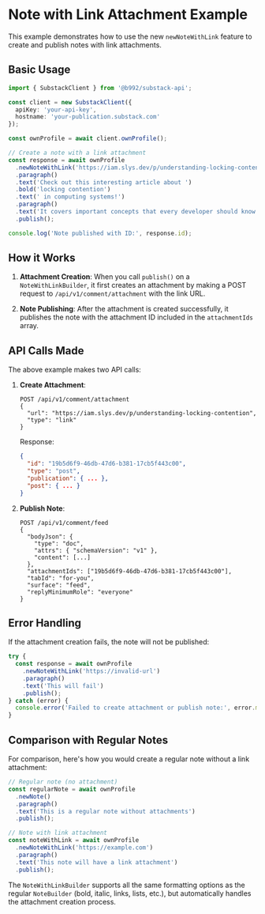# Note with Link Attachment Example

This example demonstrates how to use the new `newNoteWithLink` feature to create and publish notes with link attachments.

## Basic Usage

```typescript
import { SubstackClient } from '@b992/substack-api';

const client = new SubstackClient({
  apiKey: 'your-api-key',
  hostname: 'your-publication.substack.com'
});

const ownProfile = await client.ownProfile();

// Create a note with a link attachment
const response = await ownProfile
  .newNoteWithLink('https://iam.slys.dev/p/understanding-locking-contention')
  .paragraph()
  .text('Check out this interesting article about ')
  .bold('locking contention')
  .text(' in computing systems!')
  .paragraph()
  .text('It covers important concepts that every developer should know.')
  .publish();

console.log('Note published with ID:', response.id);
```

## How it Works

1. **Attachment Creation**: When you call `publish()` on a `NoteWithLinkBuilder`, it first creates an attachment by making a POST request to `/api/v1/comment/attachment` with the link URL.

2. **Note Publishing**: After the attachment is created successfully, it publishes the note with the attachment ID included in the `attachmentIds` array.

## API Calls Made

The above example makes two API calls:

1. **Create Attachment**:
   ```
   POST /api/v1/comment/attachment
   {
     "url": "https://iam.slys.dev/p/understanding-locking-contention",
     "type": "link"
   }
   ```
   
   Response:
   ```json
   {
     "id": "19b5d6f9-46db-47d6-b381-17cb5f443c00",
     "type": "post",
     "publication": { ... },
     "post": { ... }
   }
   ```

2. **Publish Note**:
   ```
   POST /api/v1/comment/feed
   {
     "bodyJson": {
       "type": "doc",
       "attrs": { "schemaVersion": "v1" },
       "content": [...]
     },
     "attachmentIds": ["19b5d6f9-46db-47d6-b381-17cb5f443c00"],
     "tabId": "for-you",
     "surface": "feed",
     "replyMinimumRole": "everyone"
   }
   ```

## Error Handling

If the attachment creation fails, the note will not be published:

```typescript
try {
  const response = await ownProfile
    .newNoteWithLink('https://invalid-url')
    .paragraph()
    .text('This will fail')
    .publish();
} catch (error) {
  console.error('Failed to create attachment or publish note:', error.message);
}
```

## Comparison with Regular Notes

For comparison, here's how you would create a regular note without a link attachment:

```typescript
// Regular note (no attachment)
const regularNote = await ownProfile
  .newNote()
  .paragraph()
  .text('This is a regular note without attachments')
  .publish();

// Note with link attachment  
const noteWithLink = await ownProfile
  .newNoteWithLink('https://example.com')
  .paragraph()
  .text('This note will have a link attachment')
  .publish();
```

The `NoteWithLinkBuilder` supports all the same formatting options as the regular `NoteBuilder` (bold, italic, links, lists, etc.), but automatically handles the attachment creation process.